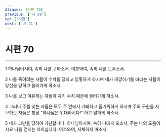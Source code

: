 ```yaml
---
Aliases: [시편 70]
previous: ['시 69']
up: ['시편']
next: ['시 71']
---
```

# 시편 70

***


1 하나님이시여, 속히 나를 구하소서. 여호와여, 속히 나를 도우소서. 

2 나를 죽이려는 자들이 수치를 당하고 당황하게 하시며 내가 패망하기를 바라는 자들이 망신을 당하고 물러가게 하소서. 

3 나를 보고 야유하는 자들이 자기 수치 때문에 물러가게 하소서. 

4 그러나 주를 찾는 자들은 모두 주 안에서 기뻐하고 즐거워하게 하시며 주의 구원을 사모하는 자들은 항상 "하나님은 위대하시다!" 하고 말하게 하소서. 

5 내가 고난을 당하여 가난합니다. 하나님이시여, 속히 나에게 오소서. 주는 나의 도움이시요 나를 건지는 자이십니다. 여호와여, 지체하지 마소서.
